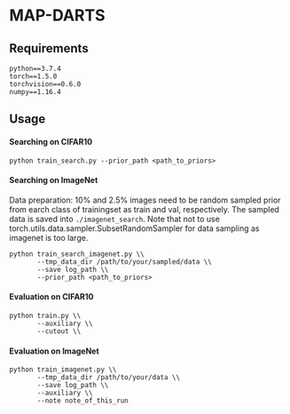 # MAP-DARTS

## Requirements
```
python==3.7.4
torch==1.5.0
torchvision==0.6.0
numpy==1.16.4
```

## Usage


#### Searching on CIFAR10

```
python train_search.py --prior_path <path_to_priors>
```
#### Searching on ImageNet

Data preparation: 10% and 2.5% images need to be random sampled prior from earch class of trainingset as train and val, respectively. The sampled data is saved into `./imagenet_search`.
Note that not to use torch.utils.data.sampler.SubsetRandomSampler for data sampling as imagenet is too large.
```
python train_search_imagenet.py \\
       --tmp_data_dir /path/to/your/sampled/data \\
       --save log_path \\
       --prior_path <path_to_priors>
```
#### Evaluation on CIFAR10

```
python train.py \\
       --auxiliary \\
       --cutout \\
```

#### Evaluation on ImageNet
```
python train_imagenet.py \\
       --tmp_data_dir /path/to/your/data \\
       --save log_path \\
       --auxiliary \\
       --note note_of_this_run
```